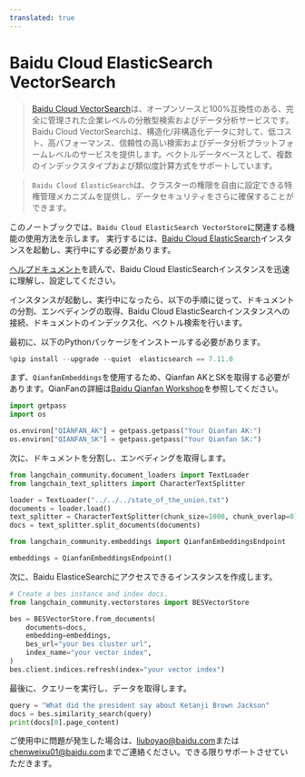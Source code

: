```yaml
---
translated: true
---
```


# Baidu Cloud ElasticSearch VectorSearch

>[Baidu Cloud VectorSearch](https://cloud.baidu.com/doc/BES/index.html?from=productToDoc)は、オープンソースと100%互換性のある、完全に管理された企業レベルの分散型検索およびデータ分析サービスです。Baidu Cloud VectorSearchは、構造化/非構造化データに対して、低コスト、高パフォーマンス、信頼性の高い検索およびデータ分析プラットフォームレベルのサービスを提供します。ベクトルデータベースとして、複数のインデックスタイプおよび類似度計算方式をサポートしています。

>`Baidu Cloud ElasticSearch`は、クラスターの権限を自由に設定できる特権管理メカニズムを提供し、データセキュリティをさらに確保することができます。

このノートブックでは、`Baidu Cloud ElasticSearch VectorStore`に関連する機能の使用方法を示します。
実行するには、[Baidu Cloud ElasticSearch](https://cloud.baidu.com/product/bes.html)インスタンスを起動し、実行中にする必要があります。

[ヘルプドキュメント](https://cloud.baidu.com/doc/BES/s/8llyn0hh4)を読んで、Baidu Cloud ElasticSearchインスタンスを迅速に理解し、設定してください。

インスタンスが起動し、実行中になったら、以下の手順に従って、ドキュメントの分割、エンベディングの取得、Baidu Cloud ElasticSearchインスタンスへの接続、ドキュメントのインデックス化、ベクトル検索を行います。

最初に、以下のPythonパッケージをインストールする必要があります。

```python
%pip install --upgrade --quiet  elasticsearch == 7.11.0
```

まず、`QianfanEmbeddings`を使用するため、Qianfan AKとSKを取得する必要があります。QianFanの詳細は[Baidu Qianfan Workshop](https://cloud.baidu.com/product/wenxinworkshop)を参照してください。

```python
import getpass
import os

os.environ["QIANFAN_AK"] = getpass.getpass("Your Qianfan AK:")
os.environ["QIANFAN_SK"] = getpass.getpass("Your Qianfan SK:")
```

次に、ドキュメントを分割し、エンベディングを取得します。

```python
from langchain_community.document_loaders import TextLoader
from langchain_text_splitters import CharacterTextSplitter

loader = TextLoader("../../../state_of_the_union.txt")
documents = loader.load()
text_splitter = CharacterTextSplitter(chunk_size=1000, chunk_overlap=0)
docs = text_splitter.split_documents(documents)

from langchain_community.embeddings import QianfanEmbeddingsEndpoint

embeddings = QianfanEmbeddingsEndpoint()
```

次に、Baidu ElasticeSearchにアクセスできるインスタンスを作成します。

```python
# Create a bes instance and index docs.
from langchain_community.vectorstores import BESVectorStore

bes = BESVectorStore.from_documents(
    documents=docs,
    embedding=embeddings,
    bes_url="your bes cluster url",
    index_name="your vector index",
)
bes.client.indices.refresh(index="your vector index")
```

最後に、クエリーを実行し、データを取得します。

```python
query = "What did the president say about Ketanji Brown Jackson"
docs = bes.similarity_search(query)
print(docs[0].page_content)
```

ご使用中に問題が発生した場合は、<liuboyao@baidu.com>または<chenweixu01@baidu.com>までご連絡ください。できる限りサポートさせていただきます。
